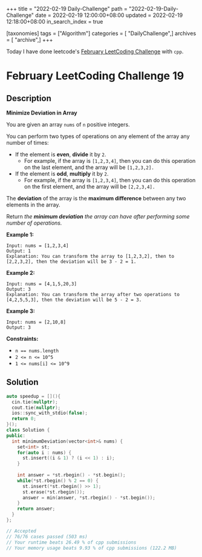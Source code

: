 +++
title = "2022-02-19 Daily-Challenge"
path = "2022-02-19-Daily-Challenge"
date = 2022-02-19 12:00:00+08:00
updated = 2022-02-19 12:18:00+08:00
in_search_index = true

[taxonomies]
tags = ["Algorithm"]
categories = [ "DailyChallenge",]
archives = [ "archive",]
+++

Today I have done leetcode's [February LeetCoding Challenge](https://leetcode.com/problems/minimize-deviation-in-array/) with `cpp`.

<!-- more -->

# February LeetCoding Challenge 19

## Description

**Minimize Deviation in Array**

You are given an array `nums` of `n` positive integers.

You can perform two types of operations on any element of the array any number of times:

- If the element is **even**, **divide** it by `2`.
  - For example, if the array is `[1,2,3,4]`, then you can do this operation on the last element, and the array will be `[1,2,3,2].`
- If the element is **odd**, **multiply** it by `2`.
  - For example, if the array is `[1,2,3,4]`, then you can do this operation on the first element, and the array will be `[2,2,3,4].`

The **deviation** of the array is the **maximum difference** between any two elements in the array.

Return *the **minimum deviation** the array can have after performing some number of operations.*

 

**Example 1:**

```
Input: nums = [1,2,3,4]
Output: 1
Explanation: You can transform the array to [1,2,3,2], then to [2,2,3,2], then the deviation will be 3 - 2 = 1.
```

**Example 2:**

```
Input: nums = [4,1,5,20,3]
Output: 3
Explanation: You can transform the array after two operations to [4,2,5,5,3], then the deviation will be 5 - 2 = 3.
```

**Example 3:**

```
Input: nums = [2,10,8]
Output: 3
```

 

**Constraints:**

- `n == nums.length`
- `2 <= n <= 10^5`
- `1 <= nums[i] <= 10^9`

## Solution

``` cpp
auto speedup = [](){
  cin.tie(nullptr);
  cout.tie(nullptr);
  ios::sync_with_stdio(false);
  return 0;
}();
class Solution {
public:
  int minimumDeviation(vector<int>& nums) {
    set<int> st;
    for(auto i : nums) {
      st.insert((i & 1) ? (i << 1) : i);
    }
    
    int answer = *st.rbegin() - *st.begin();
    while(*st.rbegin() % 2 == 0) {
      st.insert(*st.rbegin() >> 1);
      st.erase(*st.rbegin());
      answer = min(answer, *st.rbegin() - *st.begin());
    }
    return answer;
  }
};

// Accepted
// 76/76 cases passed (503 ms)
// Your runtime beats 26.49 % of cpp submissions
// Your memory usage beats 9.93 % of cpp submissions (122.2 MB)
```
